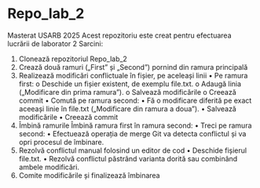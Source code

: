 # Repo_lab_2
Masterat USARB 2025
Acest repozitoriu este creat pentru efectuarea lucrării de laborator 2
Sarcini:
1. Clonează repozitoriul Repo_lab_2
2. Crează două ramuri („First” și „Second”) pornind din ramura principală
3. Realizează modificări conflictuale în fișier, pe aceleași linii
•	Pe ramura first:
o	Deschide un fișier existent, de exemplu file.txt.
o	Adaugă linia („Modificare din prima ramura”).
o	Salvează modificările
o	Creează commit
•	Comută pe ramura second:
•	Fă o modificare diferită pe exact aceeași linie în file.txt („Modificare din ramura a doua”).
•	Salvează modificările
•	Creează commit
4. Îmbină ramurile
Îmbină ramura first în ramura second:
•	Treci pe ramura second:
•	Efectuează operația de merge
Git va detecta conflictul și va opri procesul de îmbinare.
5. Rezolvă conflictul manual folosind un editor de cod
•	Deschide fișierul file.txt.
•	Rezolvă conflictul păstrând varianta dorită sau combinând ambele modificări.
6. Comite modificările și finalizează îmbinarea

